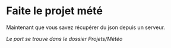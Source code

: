 # Faite le projet mété
Maintenant que vous savez récupérer du json depuis un serveur.

*Le port se trouve dans le dossier Projets/Météo*